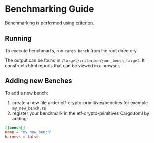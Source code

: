 # Benchmarking Guide

Benchmarking is performed using [criterion](https://github.com/bheisler/criterion.rs). 

## Running

To execute benchmarks, run `cargo bench` from the root directory. 

The output can be found in `/target/criterion/your_bench_target`. It constructs html reports that can be viewed in a browser.

## Adding new Benches

To add a new bench:
1. create a new file under etf-crypto-primitives/benches for example `my_new_bench.rs`
2. register your benchmark in the etf-crypto-primitives Cargo.toml by adding:
``` toml
[[bench]]
name = "my_new_bench"
harness = false
```

